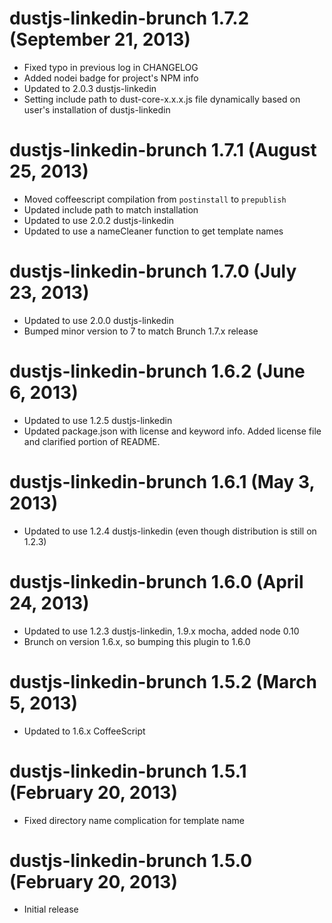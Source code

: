 # dustjs-linkedin-brunch 1.7.2 (September 21, 2013)
* Fixed typo in previous log in CHANGELOG
* Added nodei badge for project's NPM info
* Updated to 2.0.3 dustjs-linkedin
* Setting include path to dust-core-x.x.x.js file dynamically based on user's
  installation of dustjs-linkedin

# dustjs-linkedin-brunch 1.7.1 (August 25, 2013)
* Moved coffeescript compilation from `postinstall` to `prepublish`
* Updated include path to match installation
* Updated to use 2.0.2 dustjs-linkedin
* Updated to use a nameCleaner function to get template names

# dustjs-linkedin-brunch 1.7.0 (July 23, 2013)
* Updated to use 2.0.0 dustjs-linkedin
* Bumped minor version to 7 to match Brunch 1.7.x release

# dustjs-linkedin-brunch 1.6.2 (June 6, 2013)
* Updated to use 1.2.5 dustjs-linkedin
* Updated package.json with license and keyword info. Added license
 file and clarified portion of README.

# dustjs-linkedin-brunch 1.6.1 (May 3, 2013)
* Updated to use 1.2.4 dustjs-linkedin (even though distribution is
 still on 1.2.3)

# dustjs-linkedin-brunch 1.6.0 (April 24, 2013)
* Updated to use 1.2.3 dustjs-linkedin, 1.9.x mocha, added node 0.10
* Brunch on version 1.6.x, so bumping this plugin to 1.6.0

# dustjs-linkedin-brunch 1.5.2 (March 5, 2013)
* Updated to 1.6.x CoffeeScript

# dustjs-linkedin-brunch 1.5.1 (February 20, 2013)
* Fixed directory name complication for template name

# dustjs-linkedin-brunch 1.5.0 (February 20, 2013)
* Initial release
